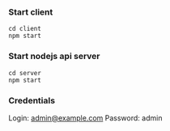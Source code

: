 ### Start client

```shell
cd client
npm start
```

### Start nodejs api server

```shell
cd server
npm start
```

### Credentials
Login: admin@example.com
Password: admin
